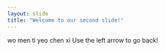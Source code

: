 ```yaml
---
layout: slide
title: "Welcome to our second slide!"
---
```

wo men ti yeo chen xi
Use the left arrow to go back!
